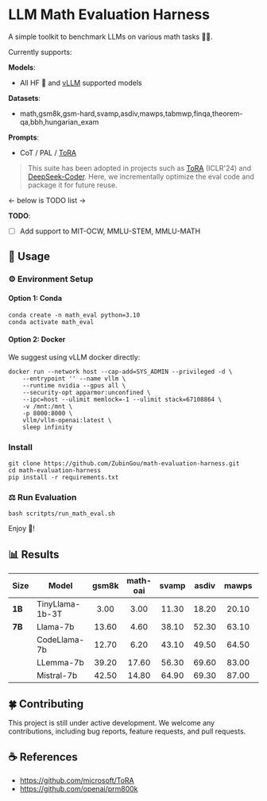 # LLM Math Evaluation Harness

A simple toolkit to benchmark LLMs on various math tasks 🧮✨.

Currently supports:

**Models**:
- All HF 🤗 and [vLLM](https://github.com/vllm-project/vllm) supported models

**Datasets**:
- math,gsm8k,gsm-hard,svamp,asdiv,mawps,tabmwp,finqa,theorem-qa,bbh,hungarian_exam

**Prompts**:
- CoT / PAL / [ToRA](https://github.com/microsoft/ToRA)

> This suite has been adopted in projects such as [ToRA](https://github.com/microsoft/ToRA) (ICLR'24) and [DeepSeek-Coder](https://github.com/deepseek-ai/DeepSeek-Coder/tree/main/Evaluation/PAL-Math). Here, we incrementally optimize the eval code and package it for future reuse.

<- below is TODO list ->

**TODO**:
- [ ] Add support to MIT-OCW, MMLU-STEM, MMLU-MATH


## 🚀 Usage

### ⚙️ Environment Setup

#### Option 1: Conda

```
conda create -n math_eval python=3.10
conda activate math_eval
```

#### Option 2: Docker

We suggest using vLLM docker directly:

```
docker run --network host --cap-add=SYS_ADMIN --privileged -d \
    --entrypoint '' --name vllm \
    --runtime nvidia --gpus all \
    --security-opt apparmor:unconfined \
    --ipc=host --ulimit memlock=-1 --ulimit stack=67108864 \
    -v /mnt:/mnt \
    -p 8000:8000 \
    vllm/vllm-openai:latest \
    sleep infinity
```

### Install

```
git clone https://github.com/ZubinGou/math-evaluation-harness.git
cd math-evaluation-harness
pip install -r requirements.txt
```

### ⚖️ Run Evaluation

```
bash scritpts/run_math_eval.sh
```

Enjoy 🍻!


## 📊 Results

  
| Size     | Model               | gsm8k | math-oai | svamp | asdiv | mawps |  avg  |  
|----------|---------------------|:-----:|:--------:|:-----:|:-----:|:-----:|:-----:|  
| **1B**   | TinyLlama-1b-3T     |  3.00 |    3.00  | 11.30 | 18.20 | 20.10 | 11.12 |  
| **7B**   | Llama-7b            | 13.60 |    4.60  | 38.10 | 52.30 | 63.10 | 34.34 |  
|          | CodeLlama-7b        | 12.70 |    6.20  | 43.10 | 49.50 | 64.50 | 35.20 |  
|          | LLemma-7b           | 39.20 |   17.60  | 56.30 | 69.60 | 83.00 | 53.14 |  
|          | Mistral-7b          | 42.50 |   14.80  | 64.90 | 69.30 | 87.00 | 55.70 |  


## 🍀 Contributing

This project is still under active development. We welcome any contributions, including bug reports, feature requests, and pull requests.


## ☕️ References

- https://github.com/microsoft/ToRA
- https://github.com/openai/prm800k


